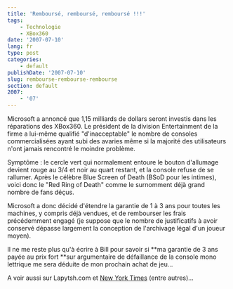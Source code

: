 ```yaml
---
title: 'Remboursé, remboursé, remboursé !!!'
tags:
    - Technologie
    - XBox360
date: '2007-07-10'
lang: fr
type: post
categories:
    - default
publishDate: '2007-07-10'
slug: rembourse-rembourse-rembourse
section: default
2007:
    - '07'
---
```


Microsoft a annoncé que 1,15 milliards de dollars seront investis dans les réparations des XBox360\. Le président de la division Entertainment de la firme a lui-même qualifié "d'inacceptable" le nombre de consoles commercialisées ayant subi des avaries même si la majorité des utilisateurs n'ont jamais rencontré le moindre problème.

Symptôme&nbsp;: le cercle vert qui normalement entoure le bouton d'allumage devient rouge au 3/4 et noir au quart restant, et la console refuse de se rallumer. Après le célèbre Blue Screen of Death (BSoD pour les intimes), voici donc le "Red Ring of Death" comme le surnomment déjà grand nombre de fans déçus.

Microsoft a donc décidé d'étendre la garantie de 1 à 3 ans pour toutes les machines, y compris déjà vendues, et de rembourser les frais précédemment engagé (je suppose que le nombre de justificatifs à avoir conservé dépasse largement la conception de l'archivage légal d'un joueur moyen).

Il ne me reste plus qu'à écrire à Bill pour savoir si **ma garantie de 3 ans payée au prix fort **sur argumentaire de défaillance de la console mono lettrique me sera déduite de mon prochain achat de jeu…

A voir aussi sur Lapytsh.com et [New York Times](https://myaccount.nytimes.com/auth/login?URI=www-nc.nytimes.com/2007/07/06/business/06soft.html&amp;REFUSE_COOKIE_ERROR=SHOW_ERROR) (entre autres)…